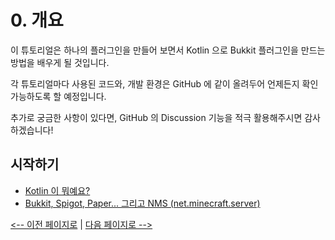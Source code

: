 # 0. 개요

이 튜토리얼은 하나의 플러그인을 만들어 보면서 Kotlin 으로 Bukkit 플러그인을 만드는 방법을 배우게 될 것입니다.

각 튜토리얼마다 사용된 코드와, 개발 환경은 GitHub 에 같이 올려두어 언제든지 확인 가능하도록 할 예정입니다.

추가로 궁금한 사항이 있다면, GitHub 의 Discussion 기능을 적극 활용해주시면 감사하겠습니다!

## 시작하기

- [Kotlin 이 뭐예요?](tutorials/00-Overview/overview-01.md)
- [Bukkit, Spigot, Paper... 그리고 NMS (net.minecraft.server)](tutorials/00-Overview/overview-02.md)

[<-- 이전 페이지로](../../README.md) | [다음 페이지로 -->](overview-01.md)
